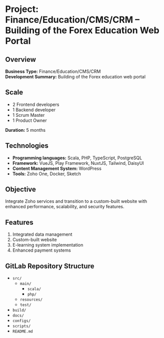 # Project: Finance/Education/CMS/CRM – Building of the Forex Education Web Portal

## Overview
**Business Type:** Finance/Education/CMS/CRM  
**Development Summary:** Building of the Forex education web portal

## Scale
- 2 Frontend developers
- 1 Backend developer
- 1 Scrum Master
- 1 Product Owner

**Duration:** 5 months

## Technologies
- **Programming languages:** Scala, PHP, TypeScript, PostgreSQL
- **Framework:** VueJS, Play Framework, NuxtJS, Tailwind, DaisyUI
- **Content Management System:** WordPress
- **Tools:** Zoho One, Docker, Sketch

## Objective
Integrate Zoho services and transition to a custom-built website with enhanced performance, scalability, and security features.

## Features
1. Integrated data management
2. Custom-built website
3. E-learning system implementation
4. Enhanced payment systems

## GitLab Repository Structure
- `src/`
  - `main/`
    - `scala/`
    - `php/`
  - `resources/`
  - `test/`
- `build/`
- `docs/`
- `configs/`
- `scripts/`
- `README.md`
